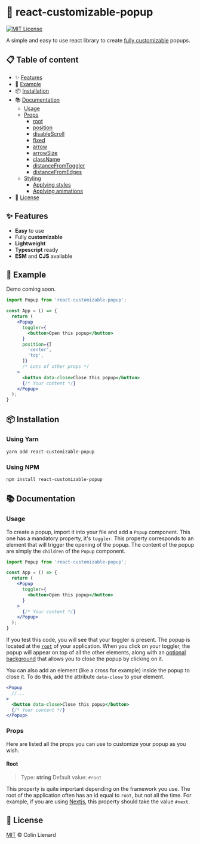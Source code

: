 # 💬 react-customizable-popup

[![MIT License](https://img.shields.io/github/license/ColinLienard/react-customizable-popup)](LICENSE)

A simple and easy to use react library to create [fully customizable](#documentation) popups.

## 📋 Table of content

- ✨ [Features](#features)
- 🔎 [Example](#example)
- 📦️ [Installation](#installation)
- 📚 [Documentation](#documentation)
  - [Usage](#Usage)
  - [Props](#Props)
    - [root](#root)
    - [position](#position)
    - [disableScroll](#disableScroll)
    - [fixed](#fixed)
    - [arrow](#arrow)
    - [arrowSize](#arrowSize)
    - [className](#className)
    - [distanceFromToggler](#distanceFromToggler)
    - [distanceFromEdges](#distanceFromEdges)
  - [Styling](#Styling)
    - [Applying styles](#applying-styles)
    - [Applying animations](#applying-animations)
- 📄 [License](#license)

## ✨ Features

- **Easy** to use
- Fully **customizable**
- **Lightweight**
- **Typescript** ready
- **ESM** and **CJS** available

## 🔎 Example

Demo coming soon.

```jsx
import Popup from 'react-customizable-popup';

const App = () => {
  return (
    <Popup
      toggler={
        <button>Open this popup</button>
      }
      position={[
        'center',
        'top',
      ]}
      /* Lots of other props */
    >
      <button data-close>Close this popup</button>
      {/* Your content */}
    </Popup>
  );
}
```

## 📦️ Installation

### Using Yarn

```bash
yarn add react-customizable-popup
```

### Using NPM

```bash
npm install react-customizable-popup
```

## 📚 Documentation

### Usage

To create a popup, import it into your file and add a `Popup` component. This one has a mandatory property, it's `toggler`. This property corresponds to an element that will trigger the opening of the popup. The content of the popup are simply the `children` of the `Popup` component.

```jsx
import Popup from 'react-customizable-popup';

const App = () => {
  return (
    <Popup
      toggler={
        <button>Open this popup</button>
      }
    >
      {/* Your content */}
    </Popup>
  );
}
```

If you test this code, you will see that your toggler is present. The popup is located at the [`root`](#root) of your application. When you click on your toggler, the popup will appear on top of all the other elements, along with an [optional background]() that allows you to close the popup by clicking on it.

You can also add an element (like a cross for example) inside the popup to close it. To do this, add the attribute `data-close` to your element.

```jsx
<Popup
  //...
>
  <button data-close>Close this popup</button>
  {/* Your content */}
</Popup>
```

### Props

Here are listed all the props you can use to customize your popup as you wish.

#### Root

> Type: **string**
> Default value: `#root`

This property is quite important depending on the framework you use. The root of the application often has an id equal to `root`, but not all the time. For example, if you are using [Nextjs](https://nextjs.org/), this property should take the value `#next`.

## 📄 License

[MIT](LICENSE) © Colin Lienard